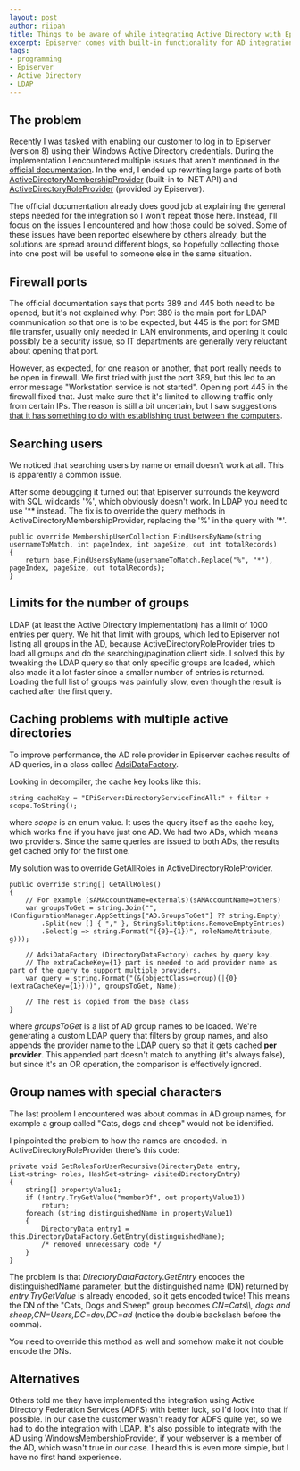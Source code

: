 ```yaml
---
layout: post
author: riipah
title: Things to be aware of while integrating Active Directory with Episerver
excerpt: Episerver comes with built-in functionality for AD integration, but while working on the integration I ran into multiple issues that would likely affect others as well, so I compiled those issues and their solutions into a blog post
tags:
- programming
- Episerver
- Active Directory
- LDAP
---
```


## The problem

Recently I was tasked with enabling our customer to log in to Episerver (version 8) using their Windows Active Directory credentials. 
During the implementation I encountered multiple issues that aren't mentioned in the [official documentation](http://world.episerver.com/documentation/Items/Developers-Guide/EPiServer-CMS/8/Security/Configuring-Active-Directory-membership-provider/).
In the end, I ended up rewriting large parts of both [ActiveDirectoryMembershipProvider](https://msdn.microsoft.com/en-us/library/system.web.security.activedirectorymembershipprovider) (built-in to .NET API) 
and [ActiveDirectoryRoleProvider](http://world.episerver.com/documentation/Class-library/?documentId=cms/8/49807A1D) (provided by Episerver).

The official documentation already does good job at explaining the general steps needed for the integration so I won't repeat those here. 
Instead, I'll focus on the issues I encountered and how those could be solved. 
Some of these issues have been reported elsewhere by others already, but the solutions are spread around different blogs, 
so hopefully collecting those into one post will be useful to someone else in the same situation.

## Firewall ports

The official documentation says that ports 389 and 445 both need to be opened, but it's not explained why.
Port 389 is the main port for LDAP communication so that one is to be expected, but 445 is the port for SMB file transfer, 
usually only needed in LAN environments, and opening it could possibly be a security issue, so IT departments are generally very reluctant about opening that port. 

However, as expected, for one reason or another, that port really needs to be open in firewall. 
We first tried with just the port 389, but this led to an error message "Workstation service is not started". 
Opening port 445 in the firewall fixed that.
Just make sure that it's limited to allowing traffic only from certain IPs.
The reason is still a bit uncertain, but I saw suggestions [that it has something to do with establishing trust between the computers](http://www.windowsnetworking.com/kbase/WindowsTips/Windows2003/AdminTips/Security/Port445andtrustcreation.html).

## Searching users

We noticed that searching users by name or email doesn't work at all. This is apparently a common issue.

After some debugging it turned out that Episerver surrounds the keyword with SQL wildcards '%', which obviously doesn't work. 
In LDAP you need to use '** instead. The fix is to override the query methods in ActiveDirectoryMembershipProvider, 
replacing the '%' in the query with '*'.

```
public override MembershipUserCollection FindUsersByName(string usernameToMatch, int pageIndex, int pageSize, out int totalRecords)
{
    return base.FindUsersByName(usernameToMatch.Replace("%", "*"), pageIndex, pageSize, out totalRecords);
}
```

## Limits for the number of groups

LDAP (at least the Active Directory implementation) has a limit of 1000 entries per query. 
We hit that limit with groups, which led to Episerver not listing all groups in the AD, because ActiveDirectoryRoleProvider tries to load all groups 
and do the searching/pagination client side. 
I solved this by tweaking the LDAP query so that only specific groups are loaded, which also made it a lot faster since a smaller number of entries is returned.
Loading the full list of groups was painfully slow, even though the result is cached after the first query.

## Caching problems with multiple active directories

To improve performance, the AD role provider in Episerver caches results of AD queries, in a class called [AdsiDataFactory](http://world.episerver.com/documentation/Class-library/?documentId=cms/8/EEDB98B2).

Looking in decompiler, the cache key looks like this:
```
string cacheKey = "EPiServer:DirectoryServiceFindAll:" + filter + scope.ToString();
```
where *scope* is an enum value. It uses the query itself as the cache key, which works fine if you have just one AD.
We had two ADs, which means two providers. Since the same queries are issued to both ADs, the results get cached only for the first one.

My solution was to override GetAllRoles in ActiveDirectoryRoleProvider.

```
public override string[] GetAllRoles()
{
    // For example (sAMAccountName=externals)(sAMAccountName=others)
    var groupsToGet = string.Join("", (ConfigurationManager.AppSettings["AD.GroupsToGet"] ?? string.Empty)
        .Split(new [] { "," }, StringSplitOptions.RemoveEmptyEntries)
        .Select(g => string.Format("({0}={1})", roleNameAttribute, g)));

    // AdsiDataFactory (DirectoryDataFactory) caches by query key. 
    // The extraCacheKey={1} part is needed to add provider name as part of the query to support multiple providers.
    var query = string.Format("(&(objectClass=group)(|{0}(extraCacheKey={1})))", groupsToGet, Name);

    // The rest is copied from the base class
}
```
where *groupsToGet* is a list of AD group names to be loaded. We're generating a custom LDAP query that filters by group names, and also appends the
provider name to the LDAP query so that it gets cached **per provider**. 
This appended part doesn't match to anything (it's always false), but since it's an OR operation, the comparison is effectively ignored.

## Group names with special characters

The last problem I encountered was about commas in AD group names, for example a group called "Cats, dogs and sheep" would not be identified.

I pinpointed the problem to how the names are encoded. In ActiveDirectoryRoleProvider there's this code:
```
private void GetRolesForUserRecursive(DirectoryData entry, List<string> roles, HashSet<string> visitedDirectoryEntry)
{
    string[] propertyValue1;
    if (!entry.TryGetValue("memberOf", out propertyValue1))
        return;
    foreach (string distinguishedName in propertyValue1)
    {
        DirectoryData entry1 = this.DirectoryDataFactory.GetEntry(distinguishedName);
        /* removed unnecessary code */
    }
}
```

The problem is that *DirectoryDataFactory.GetEntry* encodes the distinguishedName parameter, but the  distinguished name (DN)
returned by *entry.TryGetValue* is already encoded, so it gets encoded twice! This means the DN of the "Cats, Dogs and Sheep" group becomes
*CN=Cats\\\\, dogs and sheep,CN=Users,DC=dev,DC=ad* (notice the double backslash before the comma).

You need to override this method as well and somehow make it not double encode the DNs.

## Alternatives

Others told me they have implemented the integration using Active Directory Federation Services (ADFS) with better luck, so I'd look into that if possible. 
In our case the customer wasn't ready for ADFS quite yet, so we had to do the integration with LDAP. 
It's also possible to integrate with the AD using [WindowsMembershipProvider](http://world.episerver.com/documentation/Class-library/?documentId=cms/8/C3725E6D), 
if your webserver is a member of the AD, which wasn't true in our case. I heard this is even more simple, but I have no first hand experience.